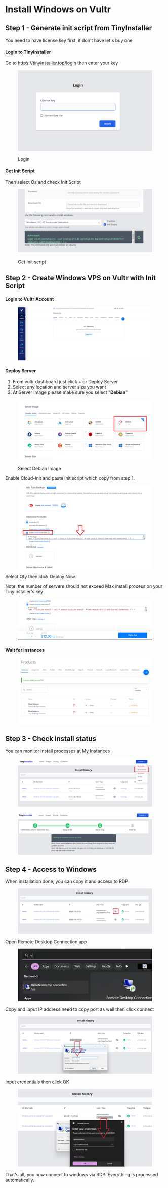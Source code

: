 # Install Windows on Vultr

## Step 1 - Generate init script from TinyInstaller

You need to have license key first, if don't have let's buy one

#### Login to TinyInstaller

Go to https://tinyinstaller.top/login then enter your key

<figure><img src="../.gitbook/assets/image (12) (1).png" alt=""><figcaption><p>Login</p></figcaption></figure>

#### Get Init Script

Then select Os and check Init Script

<figure><img src="../.gitbook/assets/image (18) (1).png" alt=""><figcaption><p>Get Init script</p></figcaption></figure>

## Step 2 - Create Windows VPS on Vultr with Init Script

#### Login to Vultr Account

<figure><img src="../.gitbook/assets/image (21) (1).png" alt=""><figcaption></figcaption></figure>

#### Deploy Server

1. From vultr dashboard just click + or Deploy Server
2. Select any location and server size you want
3. At Server Image please make sure you select "**Debian**"

<figure><img src="../.gitbook/assets/image (20).png" alt=""><figcaption><p>Select Debian Image</p></figcaption></figure>

Enable Cloud-Init and paste init script which copy from step 1.

<figure><img src="../.gitbook/assets/image (10) (1) (1).png" alt=""><figcaption></figcaption></figure>

Select Qty then click Deploy Now

Note: the number of servers should not exceed Max install process on your TinyInstaller's key

<figure><img src="../.gitbook/assets/image (2) (1) (1) (1) (1) (1).png" alt=""><figcaption></figcaption></figure>

#### Wait for instances

<figure><img src="../.gitbook/assets/image (30) (1).png" alt=""><figcaption></figcaption></figure>

## Step 3 - Check install status

You can monitor install processes at [My Instances](https://tinyinstaller.top/my-instances)

<figure><img src="../.gitbook/assets/image (1) (1).png" alt=""><figcaption></figcaption></figure>

<figure><img src="../.gitbook/assets/image (32).png" alt=""><figcaption></figcaption></figure>

## Step 4 - Access to Windows

When installation done, you can copy it and access to RDP

<figure><img src="../.gitbook/assets/image (26) (1).png" alt=""><figcaption></figcaption></figure>

Open Remote Desktop Connection app

<figure><img src="../.gitbook/assets/image (29) (1).png" alt=""><figcaption></figcaption></figure>

Copy and input IP address need to copy port as well then click connect

<figure><img src="../.gitbook/assets/image (27).png" alt=""><figcaption></figcaption></figure>

Input credentials then click OK

<figure><img src="../.gitbook/assets/image (17) (1).png" alt=""><figcaption></figcaption></figure>

That's all, you now connect to windows via RDP. Everything is processed automatically.
